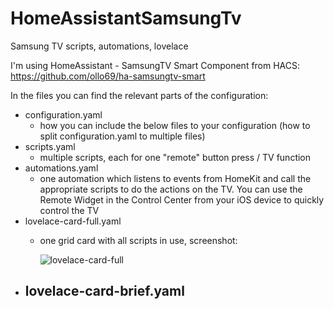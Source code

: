 # HomeAssistantSamsungTv
Samsung TV scripts, automations, lovelace

I'm using HomeAssistant - SamsungTV Smart Component from HACS: https://github.com/ollo69/ha-samsungtv-smart

In the files you can find the relevant parts of the configuration:
- configuration.yaml
  - how you can include the below files to your configuration (how to split configuration.yaml to multiple files)
- scripts.yaml
  - multiple scripts, each for one "remote" button press / TV function
- automations.yaml
  - one automation which listens to events from HomeKit and call the appropriate scripts to do the actions on the TV. You can use the Remote Widget in the Control Center from your iOS device to quickly control the TV
- lovelace-card-full.yaml
  - one grid card with all scripts in use, screenshot:
    
    ![lovelace-card-full](https://user-images.githubusercontent.com/35877348/149411249-3bd92f48-f348-4cd3-8ef6-7df1c64cab6b.JPG)
- lovelace-card-brief.yaml
  - 
